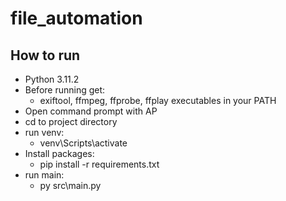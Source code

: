 # file_automation
## How to run
- Python 3.11.2
- Before running get:
  - exiftool, ffmpeg, ffprobe, ffplay executables in your PATH
- Open command prompt with AP
- cd to project directory
- run venv:
  - venv\Scripts\activate
- Install packages:
  - pip install -r requirements.txt
- run main:
  - py src\main.py
